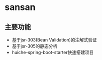 # sansan
## 主要功能

- 基于jsr-303(Bean Validation)的注解式验证
- 基于jsr-305的静态分析
- huiche-spring-boot-starter快速搭建项目


